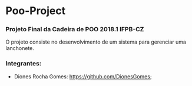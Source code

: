 # Poo-Project

### Projeto Final da Cadeira de POO 2018.1 IFPB-CZ

O projeto consiste no desenvolvimento de um sistema para gerenciar uma lanchonete.

### Integrantes: 
  * Diones Rocha Gomes: https://github.com/DionesGomes;
  

